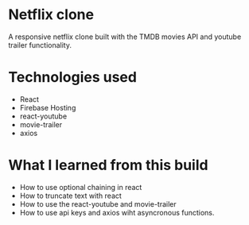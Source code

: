 # Netflix clone

A responsive netflix clone built with the TMDB movies API and youtube trailer functionality.

# Technologies used

- React
- Firebase Hosting
- react-youtube
- movie-trailer
- axios

# What I learned from this build

- How to use optional chaining in react
- How to truncate text with react
- How to use the react-youtube and movie-trailer
- How to use api keys and axios wiht asyncronous functions.
